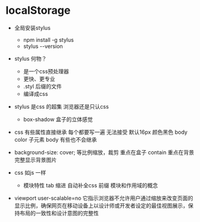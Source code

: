 # localStorage

- 全局安装stylus
  - npm install -g stylus
  - stylus --version
- stylus 何物？
  - 是一个css预处理器
  - 更快、更专业
  - .styl 后缀的文件
  - 编译成css

- stylus 是css 的超集
  浏览器还是只认css
  - box-shadow 盒子的立体感觉
- css 有些属性直接继承
  每个都要写一遍 无法接受
  默认16px 颜色黑色
  body color 子元素 body
  有些也不会继承

- background-size: cover; 等比例缩放，裁剪 重点在盒子
  contain 重点在背景 完整显示背景图片

- css 如js 一样
  - 模块特性
    tab 缩进 自动补全css 前缀
    模块和作用域的概念

- viewport user-scalable=no
它指示浏览器不允许用户通过缩放来改变页面的显示比例，确保网页在移动设备上以设计师或开发者设定的最佳视图展示，保持布局的一致性和设计意图的完整性